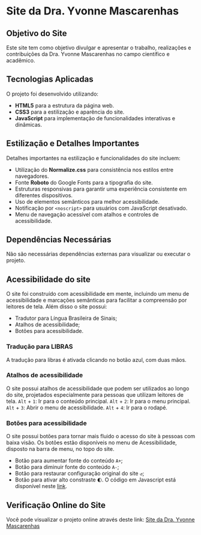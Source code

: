 # Site da Dra. Yvonne Mascarenhas

## Objetivo do Site
Este site tem como objetivo divulgar e apresentar o trabalho, realizações e contribuições da Dra. Yvonne Mascarenhas no campo científico e acadêmico. 

## Tecnologias Aplicadas
O projeto foi desenvolvido utilizando:
- **HTML5** para a estrutura da página web.
- **CSS3** para a estilização e aparência do site.
- **JavaScript** para implementação de funcionalidades interativas e dinâmicas.

## Estilização e Detalhes Importantes
Detalhes importantes na estilização e funcionalidades do site incluem:
- Utilização do **Normalize.css** para consistência nos estilos entre navegadores.
- Fonte **Roboto** do Google Fonts para a tipografia do site.
- Estruturas responsivas para garantir uma experiência consistente em diferentes dispositivos.
- Uso de elementos semânticos para melhor acessibilidade.
- Notificação por `<noscript>` para usuários com JavaScript desativado.
- Menu de navegação acessível com atalhos e controles de acessibilidade.

## Dependências Necessárias
Não são necessárias dependências externas para visualizar ou executar o projeto.

## Acessibilidade do site
O site foi construído com acessibilidade em mente, incluindo um menu de acessibilidade e marcações semânticas para facilitar a compreensão por leitores de tela.
Além disso o site possui:
- Tradutor para Língua Brasileira de Sinais;
- Atalhos de acessibilidade;
- Botões para acessibilidade.

### Tradução para LIBRAS
A tradução para libras é ativada clicando no botão azul, com duas mãos.

### Atalhos de acessibilidade
O site possui atalhos de acessibilidade que podem ser utilizados ao longo do site, projetados especialmente para pessoas que utilizam leitores de tela.
`Alt` + `1`: Ir para o conteúdo principal.
`Alt` + `2`: Ir para o menu principal.
`Alt` + `3`: Abrir o menu de acessibilidade.
`Alt` + `4`: Ir para o rodapé.

### Botões para acessibilidade
O site possui botões para tornar mais fluido o acesso do site à pessoas com baixa visão. Os botões estão disponíveis no menu de Acessibilidade, disposto na barra de menu, no topo do site.
- Botão para aumentar fonte do conteúdo `A+`;
- Botão para diminuir fonte do conteúdo `A-`;
- Botão para restaurar configuração original do site `↺`;
- Botão para ativar alto constraste `🌓`.
O código em Javascript está disponível neste [link](https://github.com/julianachavespalm/yvonne-mascarenhas/tree/main/src/js).

## Verificação Online do Site
Você pode visualizar o projeto online através deste link: [Site da Dra. Yvonne Mascarenhas](https://julianachavespalm.github.io/yvonne-mascarenhas/)
